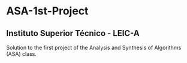 # ASA-1st-Project

## Instituto Superior Técnico - LEIC-A
Solution to the first project of the Analysis and Synthesis of Algorithms (ASA) class.
